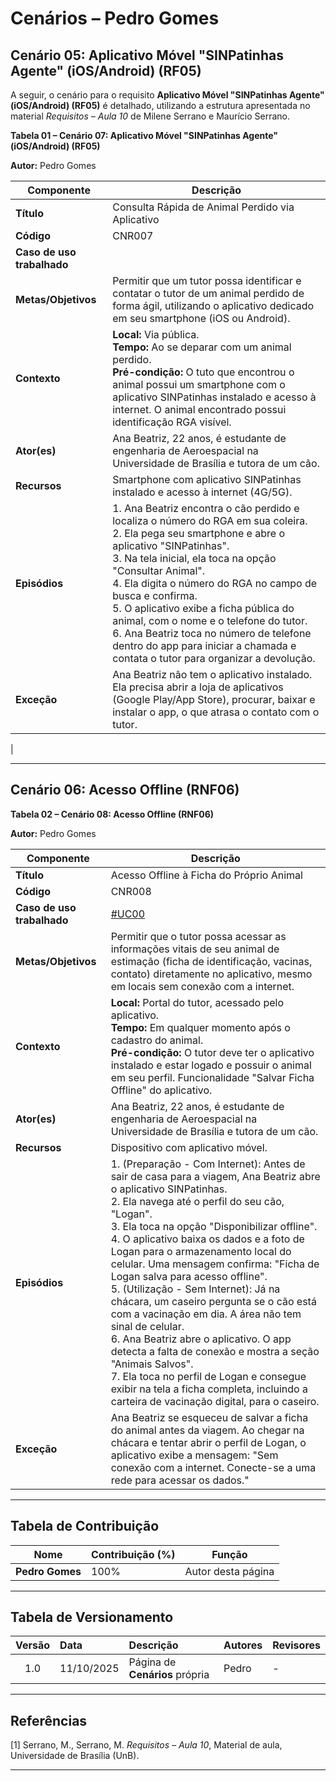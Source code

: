# Cenários – Pedro Gomes

## Cenário 05: Aplicativo Móvel "SINPatinhas Agente" (iOS/Android) (RF05)

<a id="cnr007"></a>

A seguir, o cenário para o requisito **Aplicativo Móvel "SINPatinhas Agente" (iOS/Android) (RF05)** é detalhado, utilizando a estrutura apresentada no material *Requisitos – Aula 10* de Milene Serrano e Maurício Serrano.  

**Tabela 01 – Cenário 07: Aplicativo Móvel "SINPatinhas Agente" (iOS/Android) (RF05)**  

**Autor:** Pedro Gomes

| **Componente** | **Descrição** |
|----------------|----------------|
| **Título** | Consulta Rápida de Animal Perdido via Aplicativo |
| **Código** | CNR007 |
| **Caso de uso trabalhado** | |
| **Metas/Objetivos** | Permitir que um tutor possa identificar e contatar o tutor de um animal perdido de forma ágil, utilizando o aplicativo dedicado em seu smartphone (iOS ou Android). |
| **Contexto** | **Local:**  Via pública. <br>**Tempo:** Ao se deparar com um animal perdido. <br>**Pré-condição:** O tuto que encontrou o animal possui um smartphone com o aplicativo SINPatinhas instalado e acesso à internet. O animal encontrado possui identificação RGA visível. |
| **Ator(es)** | Ana Beatriz, 22 anos, é estudante de engenharia de Aeroespacial na Universidade de Brasília e tutora de um cão. |
| **Recursos** | Smartphone com aplicativo SINPatinhas instalado e acesso à internet (4G/5G). |
| **Episódios** | 1. Ana Beatriz encontra o cão perdido e localiza o número do RGA em sua coleira. <br>2. Ela pega seu smartphone e abre o aplicativo "SINPatinhas". <br>3. Na tela inicial, ela toca na opção "Consultar Animal". <br>4. Ela digita o número do RGA no campo de busca e confirma. <br>5. O aplicativo exibe a ficha pública do animal, com o nome e o telefone do tutor. <br>6. Ana Beatriz toca no número de telefone dentro do app para iniciar a chamada e contata o tutor para organizar a devolução. |
| **Exceção** | Ana Beatriz não tem o aplicativo instalado. Ela precisa abrir a loja de aplicativos (Google Play/App Store), procurar, baixar e instalar o app, o que atrasa o contato com o tutor.
 |

---

## Cenário 06: Acesso Offline (RNF06)

<a id="cnr008"></a>

**Tabela 02 – Cenário 08: Acesso Offline (RNF06)**  

**Autor:** Pedro Gomes

| **Componente** | **Descrição** |
|----------------|----------------|
| **Título** | Acesso Offline à Ficha do Próprio Animal |
| **Código** | CNR008 |
| **Caso de uso trabalhado** | [#UC00](...)|
| **Metas/Objetivos** | Permitir que o tutor possa acessar as informações vitais de seu animal de estimação (ficha de identificação, vacinas, contato) diretamente no aplicativo, mesmo em locais sem conexão com a internet. |
| **Contexto** | **Local:** Portal do tutor, acessado pelo aplicativo.<br>**Tempo:** Em qualquer momento após o cadastro do animal.<br>**Pré-condição:** O tutor deve ter o aplicativo instalado e estar logado e possuir o animal em seu perfil. Funcionalidade "Salvar Ficha Offline" do aplicativo.|
| **Ator(es)** | Ana Beatriz, 22 anos, é estudante de engenharia de Aeroespacial na Universidade de Brasília e tutora de um cão. |
| **Recursos** | Dispositivo com aplicativo móvel. |
| **Episódios** |1. (Preparação - Com Internet): Antes de sair de casa para a viagem, Ana Beatriz abre o aplicativo SINPatinhas. <br>2. Ela navega até o perfil do seu cão, "Logan". <br>3. Ela toca na opção "Disponibilizar offline". <br>4. O aplicativo baixa os dados e a foto de Logan para o armazenamento local do celular. Uma mensagem confirma: "Ficha de Logan salva para acesso offline". <br>5. (Utilização - Sem Internet): Já na chácara, um caseiro pergunta se o cão está com a vacinação em dia. A área não tem sinal de celular. <br>6. Ana Beatriz abre o aplicativo. O app detecta a falta de conexão e mostra a seção "Animais Salvos". <br>7. Ela toca no perfil de Logan e consegue exibir na tela a ficha completa, incluindo a carteira de vacinação digital, para o caseiro.
| **Exceção** | Ana Beatriz se esqueceu de salvar a ficha do animal antes da viagem. Ao chegar na chácara e tentar abrir o perfil de Logan, o aplicativo exibe a mensagem: "Sem conexão com a internet. Conecte-se a uma rede para acessar os dados." |

---

## Tabela de Contribuição

| Nome | Contribuição (%) | Função |
|------|------------------|--------|
| **Pedro Gomes** | 100% | Autor desta página |

---

## Tabela de Versionamento

| Versão | Data | Descrição | Autores | Revisores |
|:------:|:-----------|:-------------------------------------------|:--------|:-----------|
| 1.0 | 11/10/2025 | Página de **Cenários** própria | Pedro | - |

---

## Referências  

[1] Serrano, M., Serrano, M. *Requisitos – Aula 10*, Material de aula, Universidade de Brasília (UnB).

---